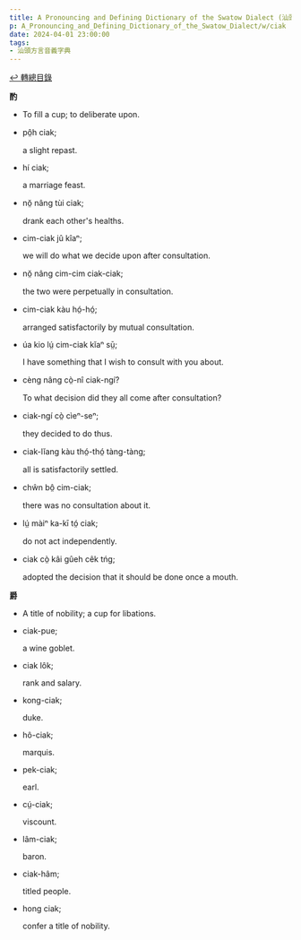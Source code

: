 ```yaml
---
title: A Pronouncing and Defining Dictionary of the Swatow Dialect (汕頭方言音義字典) / ciak
p: A_Pronouncing_and_Defining_Dictionary_of_the_Swatow_Dialect/w/ciak
date: 2024-04-01 23:00:00
tags: 
- 汕頭方言音義字典
---
```


[↩️ 轉總目錄](/A_Pronouncing_and_Defining_Dictionary_of_the_Swatow_Dialect)


**酌**
- To fill a cup; to deliberate upon.

- pô̤h ciak;

  a slight repast.

- hí ciak;

  a marriage feast.

- nŏ̤ nâng tùi ciak;

  drank each other's healths.

- cim-ciak jû kîaⁿ;

  we will do what we decide upon after consultation.

- nŏ̤ nâng cim-cim ciak-ciak;

  the two were perpetually in consultation.

- cim-ciak kàu hó̤-hó̤;

  arranged satisfactorily by mutual consultation.

- úa kio lṳ́ cim-ciak kĭaⁿ sṳ̄;

  I have something that I wish to consult with you about.

- cèng nâng cò̤-nî ciak-ngí?

  To what decision did they all come after consultation?

- ciak-ngí cò̤ cìeⁿ-seⁿ;

  they decided to do thus.

- ciak-lĭang kàu thó̤-thó̤ tàng-tàng;

  all is satisfactorily settled.

- chŵn bô̤ cim-ciak;

  there was no consultation about it.

- lṳ́ màiⁿ ka-kī tó̤ ciak;

  do not act independently.

- ciak cò̤ kâi gûeh cêk tńg;

  adopted the decision that it should be done once a mouth.

**爵**
- A title of nobility; a cup for libations.

- ciak-pue;

  a wine goblet.

- ciak lôk;

  rank and salary.

- kong-ciak;

  duke.

- hô-ciak;

  marquis.

- pek-ciak;

  earl.

- cṳ́-ciak;

  viscount.

- lâm-ciak;

  baron.

- ciak-hâm;

  titled people.

- hong ciak;

  confer a title of nobility.